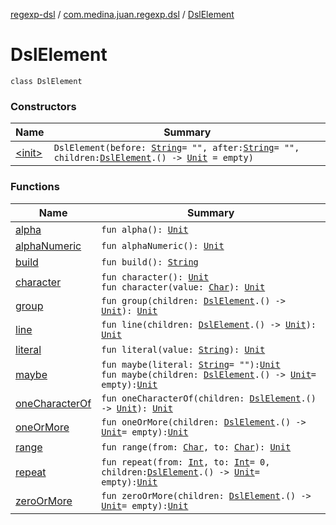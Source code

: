 [regexp-dsl](../../index.md) / [com.medina.juan.regexp.dsl](../index.md) / [DslElement](./index.md)

# DslElement

`class DslElement`

### Constructors

| Name | Summary |
|---|---|
| [&lt;init&gt;](-init-.md) | `DslElement(before: `[`String`](https://kotlinlang.org/api/latest/jvm/stdlib/kotlin/-string/index.html)` = "", after: `[`String`](https://kotlinlang.org/api/latest/jvm/stdlib/kotlin/-string/index.html)` = "", children: `[`DslElement`](./index.md)`.() -> `[`Unit`](https://kotlinlang.org/api/latest/jvm/stdlib/kotlin/-unit/index.html)` = empty)` |

### Functions

| Name | Summary |
|---|---|
| [alpha](alpha.md) | `fun alpha(): `[`Unit`](https://kotlinlang.org/api/latest/jvm/stdlib/kotlin/-unit/index.html) |
| [alphaNumeric](alpha-numeric.md) | `fun alphaNumeric(): `[`Unit`](https://kotlinlang.org/api/latest/jvm/stdlib/kotlin/-unit/index.html) |
| [build](build.md) | `fun build(): `[`String`](https://kotlinlang.org/api/latest/jvm/stdlib/kotlin/-string/index.html) |
| [character](character.md) | `fun character(): `[`Unit`](https://kotlinlang.org/api/latest/jvm/stdlib/kotlin/-unit/index.html)<br>`fun character(value: `[`Char`](https://kotlinlang.org/api/latest/jvm/stdlib/kotlin/-char/index.html)`): `[`Unit`](https://kotlinlang.org/api/latest/jvm/stdlib/kotlin/-unit/index.html) |
| [group](group.md) | `fun group(children: `[`DslElement`](./index.md)`.() -> `[`Unit`](https://kotlinlang.org/api/latest/jvm/stdlib/kotlin/-unit/index.html)`): `[`Unit`](https://kotlinlang.org/api/latest/jvm/stdlib/kotlin/-unit/index.html) |
| [line](line.md) | `fun line(children: `[`DslElement`](./index.md)`.() -> `[`Unit`](https://kotlinlang.org/api/latest/jvm/stdlib/kotlin/-unit/index.html)`): `[`Unit`](https://kotlinlang.org/api/latest/jvm/stdlib/kotlin/-unit/index.html) |
| [literal](literal.md) | `fun literal(value: `[`String`](https://kotlinlang.org/api/latest/jvm/stdlib/kotlin/-string/index.html)`): `[`Unit`](https://kotlinlang.org/api/latest/jvm/stdlib/kotlin/-unit/index.html) |
| [maybe](maybe.md) | `fun maybe(literal: `[`String`](https://kotlinlang.org/api/latest/jvm/stdlib/kotlin/-string/index.html)` = ""): `[`Unit`](https://kotlinlang.org/api/latest/jvm/stdlib/kotlin/-unit/index.html)<br>`fun maybe(children: `[`DslElement`](./index.md)`.() -> `[`Unit`](https://kotlinlang.org/api/latest/jvm/stdlib/kotlin/-unit/index.html)` = empty): `[`Unit`](https://kotlinlang.org/api/latest/jvm/stdlib/kotlin/-unit/index.html) |
| [oneCharacterOf](one-character-of.md) | `fun oneCharacterOf(children: `[`DslElement`](./index.md)`.() -> `[`Unit`](https://kotlinlang.org/api/latest/jvm/stdlib/kotlin/-unit/index.html)`): `[`Unit`](https://kotlinlang.org/api/latest/jvm/stdlib/kotlin/-unit/index.html) |
| [oneOrMore](one-or-more.md) | `fun oneOrMore(children: `[`DslElement`](./index.md)`.() -> `[`Unit`](https://kotlinlang.org/api/latest/jvm/stdlib/kotlin/-unit/index.html)` = empty): `[`Unit`](https://kotlinlang.org/api/latest/jvm/stdlib/kotlin/-unit/index.html) |
| [range](range.md) | `fun range(from: `[`Char`](https://kotlinlang.org/api/latest/jvm/stdlib/kotlin/-char/index.html)`, to: `[`Char`](https://kotlinlang.org/api/latest/jvm/stdlib/kotlin/-char/index.html)`): `[`Unit`](https://kotlinlang.org/api/latest/jvm/stdlib/kotlin/-unit/index.html) |
| [repeat](repeat.md) | `fun repeat(from: `[`Int`](https://kotlinlang.org/api/latest/jvm/stdlib/kotlin/-int/index.html)`, to: `[`Int`](https://kotlinlang.org/api/latest/jvm/stdlib/kotlin/-int/index.html)` = 0, children: `[`DslElement`](./index.md)`.() -> `[`Unit`](https://kotlinlang.org/api/latest/jvm/stdlib/kotlin/-unit/index.html)` = empty): `[`Unit`](https://kotlinlang.org/api/latest/jvm/stdlib/kotlin/-unit/index.html) |
| [zeroOrMore](zero-or-more.md) | `fun zeroOrMore(children: `[`DslElement`](./index.md)`.() -> `[`Unit`](https://kotlinlang.org/api/latest/jvm/stdlib/kotlin/-unit/index.html)` = empty): `[`Unit`](https://kotlinlang.org/api/latest/jvm/stdlib/kotlin/-unit/index.html) |
